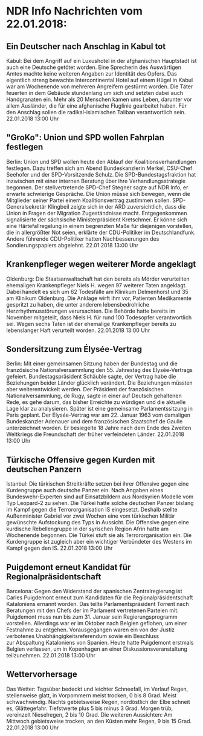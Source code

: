 # NDR Info Nachrichten vom 22.01.2018:


## Ein Deutscher nach Anschlag in Kabul tot
Kabul: Bei dem Angriff auf ein Luxushotel in der afghanischen Hauptstadt ist auch eine Deutsche getötet worden. Eine Sprecherin des Auswärtigen Amtes machte keine weiteren Angaben zur Identität des Opfers. Das eigentlich streng bewachte Intercontinental Hotel auf einem Hügel in Kabul war am Wochenende von mehreren Angreifern gestürmt worden. Die Täter feuerten in dem Gebäude stundenlang um sich und setzten dabei auch Handgranaten ein. Mehr als 20 Menschen kamen ums Leben, darunter vor allem Ausländer, die für eine afghanische Fluglinie gearbeitet haben. Für den Anschlag sollen die radikal-islamischen Taliban verantwortlich sein. 22.01.2018 13:00 Uhr 

## "GroKo": Union und SPD wollen Fahrplan festlegen
Berlin: Union und SPD wollen heute den Ablauf der Koalitionsverhandlungen festlegen. Dazu treffen sich am Abend Bundeskanzlerin Merkel, CSU-Chef Seehofer und der SPD-Vorsitzende Schulz. Die SPD-Bundestagsfraktion hat inzwischen mit einer internen Beratung über ihre Verhandlungsstrategie begonnen. Der stellvertretende SPD-Chef Stegner sagte auf NDR Info, er erwarte schwierige Gespräche. Die Union müsse sich bewegen, wenn die Mitglieder seiner Partei einem Koalitionsvertrag zustimmen sollen. SPD-Generalsekretär Klingbeil zeigte sich in der ARD zuversichtlich, dass die Union in Fragen der Migration Zugeständnisse macht. Entgegenkommen signalisierte der sächsische Ministerpräsident Kretschmer. Er könne sich eine Härtefallregelung in einem begrenzten Maße für diejenigen vorstellen, die in allergrößter Not seien, erklärte der CDU-Politiker im Deutschlandfunk. Andere führende CDU-Politiker hatten Nachbesserungen des Sondierungspapiers abgelehnt. 22.01.2018 13:00 Uhr 

## Krankenpfleger wegen weiterer Morde angeklagt
Oldenburg: Die Staatsanwaltschaft hat den bereits als Mörder verurteilten ehemaligen Krankenpfleger Niels H. wegen 97 weiterer Taten angeklagt. Dabei handelt es sich um 62 Todesfälle am Klinikum Delmenhorst und 35 am Klinikum Oldenburg. Die Anklage wirft ihm vor, Patienten Medikamente gespritzt zu haben, die unter anderem lebensbedrohliche Herzrhythmusstörungen verursachten. Die Behörde hatte bereits im November mitgeteilt, dass Niels H. für rund 100 Todesopfer verantwortlich sei. Wegen sechs Taten ist der ehemalige Krankenpfleger bereits zu lebenslanger Haft verurteilt worden. 22.01.2018 13:00 Uhr 

## Sondersitzung zum Élysée-Vertrag
Berlin: Mit einer gemeinsamen Sitzung haben der Bundestag und die französische Nationalversammlung den 55. Jahrestag des Elysée-Vertrags gefeiert. Bundestagspräsident Schäuble sagte, der Vertrag habe die Beziehungen beider Länder glücklich verändert. Die  Beziehungen müssten aber weiterentwickelt werden. Der Präsident der französischen Nationalversammlung, de Rugy, sagte in einer auf Deutsch gehaltenen Rede, es gehe darum, das bisher Erreichte zu würdigen und die aktuelle Lage klar zu analysieren. Später ist eine gemeinsame Parlamentssitzung in Paris geplant. Der Elysée-Vertrag war am 22. Januar 1963 vom damaligen Bundeskanzler Adenauer und dem französischen Staatschef de Gaulle unterzeichnet worden. Er besiegelte 18 Jahre nach dem Ende des Zweiten Weltkriegs die Freundschaft der früher verfeindeten Länder. 22.01.2018 13:00 Uhr 

## Türkische Offensive gegen Kurden mit deutschen Panzern
Istanbul: Die türkischen Streitkräfte setzen bei ihrer Offensive gegen eine Kurdengruppe auch deutsche Panzer ein. Nach Angaben eines Bundeswehr-Experten sind auf Einsatzbildern aus Nordsyrien Modelle vom Typ Leopard-2 zu sehen. Die Türkei hatte solche deutschen Panzer bislang im Kampf gegen die Terrororganisation IS eingesetzt. Deshalb stellte Außenminister Gabriel vor zwei Wochen eine vom türkischen Militär gewünschte Aufstockung des Typs in Aussicht. Die Offensive gegen eine kurdische Rebellengruppe in der syrischen Region Afrin hatte am Wochenende begonnen. Die Türkei stuft sie als Terrororganisation ein. Die Kurdengruppe ist zugleich aber ein wichtiger Verbündeter des Westens im Kampf gegen den IS. 22.01.2018 13:00 Uhr 

## Puigdemont erneut Kandidat für Regionalpräsidentschaft
Barcelona:         Gegen den Widerstand der spanischen Zentralregierung ist Carles Puigdemont erneut zum Kandidaten für die Regionalpräsidentschaft Kataloniens ernannt worden. Das teilte Parlamentspräsident Torrent nach Beratungen mit den Chefs der im Parlament vertretenen Parteien mit. Puigdemont muss nun bis zum 31. Januar sein Regierungsprogramm vorstellen. Allerdings war er im Oktober nach Belgien geflohen, um einer Festnahme zu entgehen. Vorausgegangen waren ein von der Justiz verbotenes Unabhängigkeitsreferendum sowie ein Beschluss zur Abspaltung Kataloniens von Spanien. Heute hatte Puigdemont erstmals Belgien verlassen, um in Kopenhagen an einer Diskussionsveranstaltung teilzunehmen. 22.01.2018 13:00 Uhr 

## Wettervorhersage
Das Wetter:
Tagsüber bedeckt und leichter Schneefall, im Verlauf Regen, stellenweise glatt, in Vorpommern meist trocken, 0 bis 8 Grad. Meist schwachwindig. Nachts gebietsweise Regen, nordöstlich der Elbe schneit es, Glättegefahr. Tiefstwerte plus 5 bis minus 3 Grad. Morgen trüb, vereinzelt Nieselregen, 2 bis 10 Grad. Die weiteren Aussichten: Am Mittwoch gebietsweise trocken, an den Küsten mehr Regen, 9 bis 15 Grad. 22.01.2018 13:00 Uhr 
